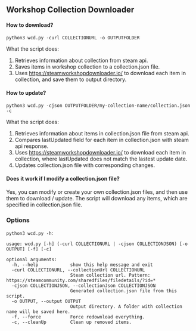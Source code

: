 ## Workshop Collection Downloader

#### How to download?
`python3 wcd.py -curl COLLECTIONURL -o OUTPUTFOLDER`

What the script does:
1. Retrieves information about collection from steam api.
2. Saves items in workshop collection to a collection.json file.
3. Uses https://steamworkshopdownloader.io/ to download each item in collection, and save them to output directory.

#### How to update?
`python3 wcd.py -cjson OUTPUTFOLDER/my-collection-name/collection.json -c`

What the script does:
1. Retrieves information about items in collection.json file from steam api.
2. Compares lastUpdated field for each item in collection.json with steam api response.
3. Uses https://steamworkshopdownloader.io/ to download each item in collection, where lastUpdated does not match the lastest update date.
4. Updates collection.json file with corresponding changes.

#### Does it work if I modify a collection.json file?
Yes, you can modify or create your own collection.json files, and then use them to download / update.
The script will download any items, which are specified in collection.json file.

### Options
`python3 wcd.py -h`:
```
usage: wcd.py [-h] (-curl COLLECTIONURL | -cjson COLLECTIONJSON) [-o OUTPUT] [-f] [-c]

optional arguments:
  -h, --help            show this help message and exit
  -curl COLLECTIONURL, --collectionUrl COLLECTIONURL
                        Steam collection url. Pattern: https://steamcommunity.com/sharedfiles/filedetails/?id=*
  -cjson COLLECTIONJSON, --collectionJson COLLECTIONJSON
                        Generated collection.json file from this script.
  -o OUTPUT, --output OUTPUT
                        Output directory. A folder with collection name will be saved here.
  -f, --force           Force redownload everything.
  -c, --cleanUp         Clean up removed items.
```
